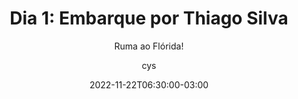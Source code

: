 ---
title: "Dia 1: Embarque por Thiago Silva"
date: 2022-11-22T06:30:00-03:00
draft: false
image: /images/posts/dia-01/mbarque.jpg
ogImageWidth: 3088
ogImageHeight: 2320
post_card_class: 'post-card-dia'
summary: 'Ruma ao Flórida!'
subtitle:  'Ruma ao Flórida!'
author: cys
---